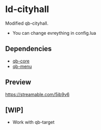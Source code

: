 # ld-cityhall
Modified qb-cityhall.

- You can change evreything in config.lua

## Dependencies

- [qb-core](https://github.com/qbcore-framework/qb-core)
- [qb-menu](https://github.com/qbcore-framework/qb-menu)

## Preview
https://streamable.com/5ib9v6

## [WIP]
- Work with qb-target



